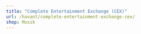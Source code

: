 ```yaml
---
title: "Complete Entertainment Exchange (CEX)"
url: /havant/complete-entertainment-exchange-cex/
shop: Musik
---
```

